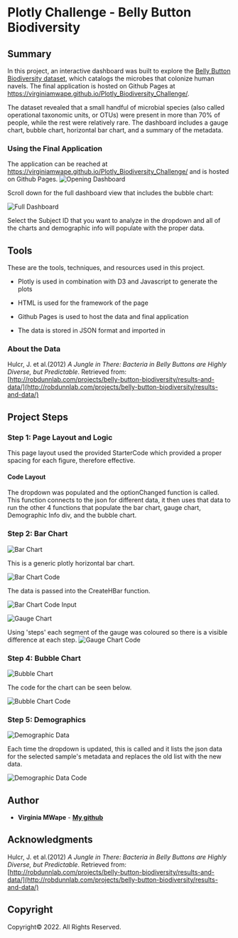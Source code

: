# Plotly Challenge - Belly Button Biodiversity

## Summary

In this project, an interactive dashboard was built to explore the [Belly Button Biodiversity dataset](http://robdunnlab.com/projects/belly-button-biodiversity/), which catalogs the microbes that colonize human navels. The final application is hosted on Github Pages at <https://virginiamwape.github.io/Plotly_Biodiversity_Challenge/>.

The dataset revealed that a small handful of microbial species (also called operational taxonomic units, or OTUs) were present in more than 70% of people, while the rest were relatively rare. The dashboard includes a gauge chart, bubble chart, horizontal bar chart, and a summary of the metadata.

### Using the Final Application
The application can be reached at <https://virginiamwape.github.io/Plotly_Biodiversity_Challenge/> and is hosted on Github Pages.
  ![Opening Dashboard](FinalImages/DashboardTopView.PNG)

Scroll down for the full dashboard view that includes the bubble chart:

  ![Full Dashboard](FinalImages/DashboardScrolledView.PNG)

Select the Subject ID that you want to analyze in the dropdown and all of the charts and demographic info will populate with the proper data.

## Tools
These are the tools, techniques, and resources used in this project.

* Plotly is used in combination with D3 and Javascript to generate the plots

* HTML is used for the framework of the page

* Github Pages is used to host the data and final application

* The data is stored in JSON format and imported in

### About the Data

Hulcr, J. et al.(2012) _A Jungle in There: Bacteria in Belly Buttons are Highly Diverse, but Predictable_. Retrieved from: [http://robdunnlab.com/projects/belly-button-biodiversity/results-and-data/](http://robdunnlab.com/projects/belly-button-biodiversity/results-and-data/)


## Project Steps

### Step 1: Page Layout and Logic
This page layout used the provided StarterCode which provided a proper spacing for each figure, therefore effective.

#### Code Layout
The dropdown was populated and the optionChanged function is called. This function connects to the json for different data, it then uses that data to run the other 4 functions that populate the bar chart, gauge chart, Demographic Info div, and the bubble chart. 

### Step 2: Bar Chart

  ![Bar Chart](FinalImages/Bar.PNG)

This is a generic plotly horizontal bar chart. 

  ![Bar Chart Code](FinalImages/BarCode.PNG)

The data is passed into the CreateHBar function.

  ![Bar Chart Code Input](FinalImages/BarInput.PNG)

  ![Gauge Chart](FinalImages/Gauge.PNG)

 Using 'steps' each segment of the gauge was coloured so there is a visible difference at each step. 
  ![Gauge Chart Code](FinalImages/GaugeCode.PNG)

### Step 4: Bubble Chart

  ![Bubble Chart](FinalImages/Bubble.PNG)

The code for the chart can be seen below.

  ![Bubble Chart Code](FinalImages/BubbleCode.PNG)


### Step 5: Demographics

  ![Demographic Data](FinalImages/Demographic.PNG)
  
Each time the dropdown is updated, this is called and it lists the json data for the selected sample's metadata and replaces the old list with the new data.

  ![Demographic Data Code](FinalImages/DemographicCode.PNG)


## Author

* **Virginia MWape** - **[My github](https://github.com/VirginiaMwape/ "GitHub for Virginia MWape")**

## Acknowledgments

Hulcr, J. et al.(2012) _A Jungle in There: Bacteria in Belly Buttons are Highly Diverse, but Predictable_. Retrieved from: [http://robdunnlab.com/projects/belly-button-biodiversity/results-and-data/](http://robdunnlab.com/projects/belly-button-biodiversity/results-and-data/)


## Copyright

Copyright:copyright: 2022. All Rights Reserved.
